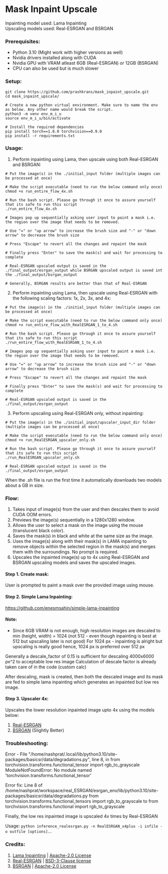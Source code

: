 # Mask Inpaint Upscale
Inpainting model used: Lama Inpainting  
Upscaling models used: Real-ESRGAN and BSRGAN

### Prerequisites:
- Python 3.10 (Might work with higher versions as well)
- Nvidia drivers installed along with CUDA
- Nvidia GPU with VRAM atleast 6GB (Real-ESRGAN) or 12GB (BSRGAN)
- CPU can also be used but is much slower

### Setup:
```
git clone https://github.com/prashkrans/mask_inpaint_upscale.git
cd mask_inpaint_upscale/

# Create a new python virtual environment. Make sure to name the env as below. Any other name would break the script. 
python3 -m venv env_m_i_u
source env_m_i_u/bin/activate

# Install the required dependencies
pip install torch==1.8.0 torchvision==0.9.0
pip install -r requirements.txt
```
### Usage:
1. Perform inpainting using Lama, then upscale using both Real-ESRGAN and BSRGAN:
```
# Put the image(s) in the ./initial_input folder (multiple images can be processed at once)

# Make the script executable (need to run the below command only once)
chmod +x run_entire_flow_4x.sh 

# Run the bash script. Please go through it once to assure yourself that its safe to run this script
./run_entire_flow_4x.sh

# Images pop up sequentially asking user input to paint a mask i.e. the region over the image that needs to be removed. 

# Use "=" or "up arrow" to increase the brush size and "-" or "down arrow" to decrease the brush size

# Press "Escape" to revert all the changes and repaint the mask

# Finally press "Enter" to save the mask(s) and wait for processing to complete

# Real-ESRGAN upscaled output is saved in the ./final_output/esrgan_output while BSRGAN upscaled output is saved int the ./final_output/bsrgan_output

# Generally, BSRGAN results are better than that of Real-ESRGAN
```

2. Perform inpainting using Lama, then upscale using Real-ESRGAN with the following scaling factors: 1x, 2x, 3x, and 4x:
```
# Put the image(s) in the ./initial_input folder (multiple images can be processed at once)

# Make the script executable (need to run the below command only once)
chmod +x run_entire_flow_with_RealESRGAN_1_to_4.sh 

# Run the bash script. Please go through it once to assure yourself that its safe to run this script
./run_entire_flow_with_RealESRGAN_1_to_4.sh

# Images pop up sequentially asking user input to paint a mask i.e. the region over the image that needs to be removed. 

# Use "=" or "up arrow" to increase the brush size and "-" or "down arrow" to decrease the brush size

# Press "Escape" to revert all the changes and repaint the mask

# Finally press "Enter" to save the mask(s) and wait for processing to complete

# Real-ESRGAN upscaled output is saved in the ./final_output/esrgan_output
```

3. Perform upscaling using Real-ESRGAN only, without inpainting: 
```
# Put the image(s) in the ./initial_input/upscaler_input_dir folder (multiple images can be processed at once)

# Make the script executable (need to run the below command only once)
chmod +x run_RealESRGAN_upscaler_only.sh

# Run the bash script. Please go through it once to assure yourself that its safe to run this script
./run_RealESRGAN_upscaler_only.sh

# Real-ESRGAN upscaled output is saved in the ./final_output/esrgan_output
```

When the .sh file is run the first time it automatically downloads two models about a GB in size. 

### Flow:
1. Takes input of image(s) from the user and then descales them to avoid CUDA OOM errors.
2. Previews the image(s) sequentially in a 1280x1280 window.
3. Allows the user to select a mask on the image using the mouse (translucent black color).
4. Saves the mask(s) in black and white at the same size as the image.
5. Uses the image(s) along with their mask(s) in LAMA inpainting to remove objects within the selected region in the mask(s) and merges them with the surroundings. No prompt is required.
6. Upscales the inpainted image(s) up to 4x using Real-ESRGAN and BSRGAN upscaling models and saves the upscaled images.

#### Step 1. Create mask:
User is prompted to paint a mask over the provided image using mouse.

#### Step 2. Simple Lama Inpainting:
https://github.com/enesmsahin/simple-lama-inpainting

#### Note:
- Since 6GB VRAM is not enough, high resolution images are descaled to min (height, width) = 1024 (not 512 - even though inpainting is best at 512 but upscaling later is not good)
For 1024 px - inpainting is alright but upscaling is really good hence, 1024 px is preferred over 512 px

Generally a descale_factor of 0.15 is sufficient for descaling 4000x6000 px^2 to acceptable low res image
Calculation of descale factor is already taken care of in the code (custom calc)

After descaling, mask is created, then both the descaled image and its mask are fed to simple lama inpainting which generates an inpainted but low res image.

#### Step 3. Upscaler 4x:
Upscales the lower resolution inpainted image upto 4x using the models below: 
1. [Real-ESRGAN](https://github.com/xinntao/Real-ESRGAN)
1. [BSRGAN](https://github.com/cszn/BSRGAN) (Slightly Better)

### Troubleshooting:
Error - 
File "/home/nashprat/.local/lib/python3.10/site-packages/basicsr/data/degradations.py", line 8, in <module>
    from torchvision.transforms.functional_tensor import rgb_to_grayscale
ModuleNotFoundError: No module named 'torchvision.transforms.functional_tensor'

Error fix:
Line 8 of /home/nashprat/workspace/real_ESRGAN/esrgan_env/lib/python3.10/site-packages/basicsr/data/degradations.py
from torchvision.transforms.functional_tensors import rgb_to_grayscale
to
from torchvision.transforms.functional import rgb_to_grayscale

Finally, the low res inpainted image is upscaled 4x times by Real-ESRGAN

Usage: `python inference_realesrgan.py -n RealESRGAN_x4plus -i infile -o outfile [options]`...

### Credits:
1. [Lama Inpainting](https://github.com/advimman/lama) | [Apache-2.0 License](https://github.com/advimman/lama?tab=License-1-ov-file)
2. [Real-ESRGAN](https://github.com/xinntao/Real-ESRGAN) | [BSD-3-Clause license](https://github.com/xinntao/Real-ESRGAN?tab=BSD-3-Clause-1-ov-file)
2. [BSRGAN](https://github.com/cszn/BSRGAN) | [Apache-2.0 License](https://github.com/cszn/BSRGAN?tab=Apache-2.0-1-ov-file)
